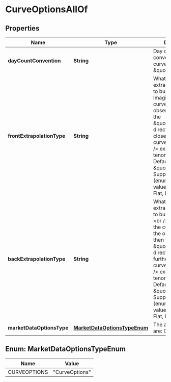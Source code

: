 

# CurveOptionsAllOf


## Properties

Name | Type | Description | Notes
------------ | ------------- | ------------- | -------------
**dayCountConvention** | **String** | Day count convention of the curve. Defaults to \&quot;Act360\&quot;. |  [optional]
**frontExtrapolationType** | **String** | What type of extrapolation is used to build the curve  Imagine that the curve is facing the observer(you), then the \&quot;front\&quot; direction is the closest point on the curve onward. &lt;br /&gt;  example: 0D tenor to past  Defaults to \&quot;Flat\&quot;. Supported string (enumeration) values are: [None, Flat, Linear]. |  [optional]
**backExtrapolationType** | **String** | What type of extrapolation is used to build the curve.  &lt;br /&gt;  Imagine that the curve is facing the observer(you), then the \&quot;back\&quot; direction is the furthest point on the curve onward. &lt;br /&gt;  example: 30Y tenor to infinity  Defaults to \&quot;Flat\&quot;. Supported string (enumeration) values are: [None, Flat, Linear]. |  [optional]
**marketDataOptionsType** | [**MarketDataOptionsTypeEnum**](#MarketDataOptionsTypeEnum) | The available values are: CurveOptions | 



## Enum: MarketDataOptionsTypeEnum

Name | Value
---- | -----
CURVEOPTIONS | &quot;CurveOptions&quot;



